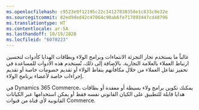 ```yaml
---
ms.openlocfilehash: c9523e9f12195c22c14127830358e1c833c9e32e
ms.sourcegitcommit: 82ed9ded42c47064c90ab6fe717893447cd48796
ms.translationtype: HT
ms.contentlocale: ar-SA
ms.lasthandoff: 10/19/2020
ms.locfileid: "6070223"
---
```

غالباً ما يستخدم تجار التجزئة الانتماءات وبرامج الولاء وبطاقات الهدايا كأدوات لتحسين ارتباط العملاء بالعلامة التجارية. بالإضافة إلى ذلك، تُستخدم هذه الأدوات للمساعدة في تحفيز تفاعل العملاء من خلال مكافأتهم بنقاط الولاء أو تقديم خصومات خاصة أو تقديم إجراءات خاصة لأعضاء برنامج الولاء. 

في Dynamics 365 Commerce، يمكنك تكوين برامج ولاء بسيطة أو معقدة أو بطاقات هدايا قابلة للتطبيق على الكيان القانوني نفسه فقط أو يمكن استخدامها عبر الكيانات القانونية لأي قناة من قنوات Commerce. 
